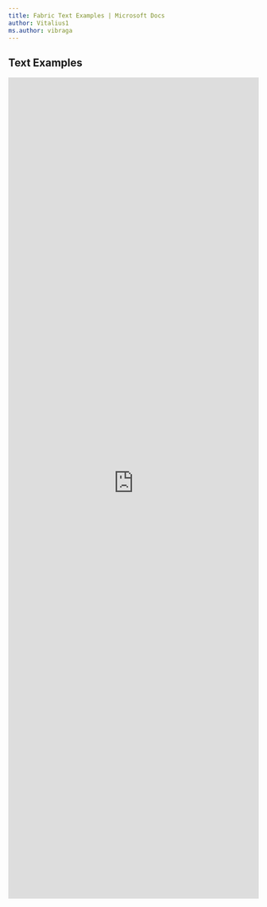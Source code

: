 ```yaml
---
title: Fabric Text Examples | Microsoft Docs
author: Vitalius1
ms.author: vibraga
---
```


## Text Examples

<iframe 
    title='Text Examples'
    src='https://fabricweb.z5.web.core.windows.net/pr-deploy-site/refs/heads/master/fabric-website-resources/dist/index.html#/examples/text?docsExample=true'
    frameborder='no'
    height='1650'
    style='width: 100%;'
>